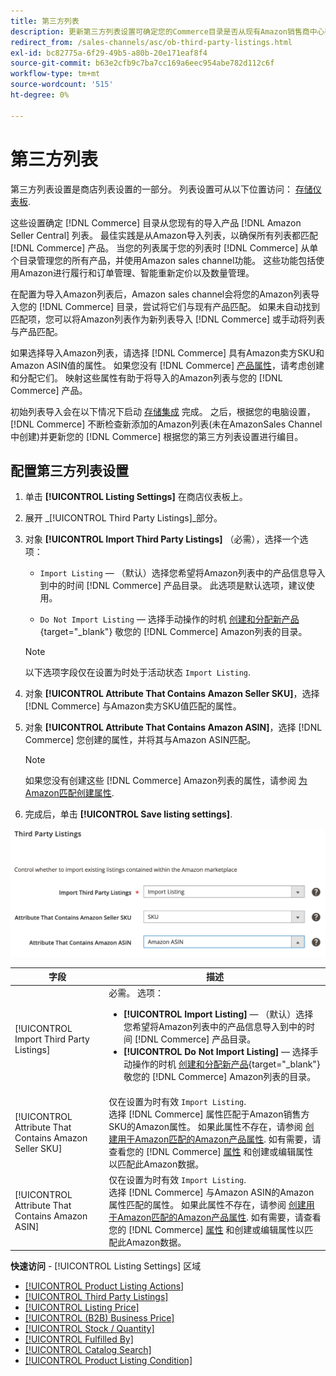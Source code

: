 ```yaml
---
title: 第三方列表
description: 更新第三方列表设置可确定您的Commerce目录是否从现有Amazon销售商中心列表导入产品。
redirect_from: /sales-channels/asc/ob-third-party-listings.html
exl-id: bc82775a-6f29-49b5-a80b-20e171eaf8f4
source-git-commit: b63e2cfb9c7ba7cc169a6eec954abe782d112c6f
workflow-type: tm+mt
source-wordcount: '515'
ht-degree: 0%

---
```


# 第三方列表

第三方列表设置是商店列表设置的一部分。 列表设置可从以下位置访问： [存储仪表板](./amazon-store-dashboard.md).

这些设置确定 [!DNL Commerce] 目录从您现有的导入产品 [!DNL Amazon Seller Central] 列表。 最佳实践是从Amazon导入列表，以确保所有列表都匹配 [!DNL Commerce] 产品。 当您的列表属于您的列表时 [!DNL Commerce] 从单个目录管理您的所有产品，并使用Amazon sales channel功能。 这些功能包括使用Amazon进行履行和订单管理、智能重新定价以及数量管理。

在配置为导入Amazon列表后，Amazon sales channel会将您的Amazon列表导入您的 [!DNL Commerce] 目录，尝试将它们与现有产品匹配。 如果未自动找到匹配项，您可以将Amazon列表作为新列表导入 [!DNL Commerce] 或手动将列表与产品匹配。

如果选择导入Amazon列表，请选择 [!DNL Commerce] 具有Amazon卖方SKU和Amazon ASIN值的属性。 如果您没有 [!DNL Commerce] [产品属性](./ob-creating-magento-attributes.md)，请考虑创建和分配它们。 映射这些属性有助于将导入的Amazon列表与您的 [!DNL Commerce] 产品。

初始列表导入会在以下情况下启动 [存储集成](./store-integration.md) 完成。 之后，根据您的电脑设置， [!DNL Commerce] 不断检查新添加的Amazon列表(未在AmazonSales Channel中创建)并更新您的 [!DNL Commerce] 根据您的第三方列表设置进行编目。

## 配置第三方列表设置

1. 单击 **[!UICONTROL Listing Settings]** 在商店仪表板上。

1. 展开 _[!UICONTROL Third Party Listings]_部分。

1. 对象 **[!UICONTROL Import Third Party Listings]** （必需），选择一个选项：

   - `Import Listing`  — （默认）选择您希望将Amazon列表中的产品信息导入到中的时间 [!DNL Commerce] 产品目录。 此选项是默认选项，建议使用。

   - `Do Not Import Listing`  — 选择手动操作的时机 [创建和分配新产品](https://docs.magento.com/user-guide/catalog/products.html){target="_blank"} 敬您的 [!DNL Commerce] Amazon列表的目录。
   >[!NOTE]
   >以下选项字段仅在设置为时处于活动状态 `Import Listing`.

1. 对象 **[!UICONTROL Attribute That Contains Amazon Seller SKU]**，选择 [!DNL Commerce] 与Amazon卖方SKU值匹配的属性。

1. 对象 **[!UICONTROL Attribute That Contains Amazon ASIN]**，选择 [!DNL Commerce] 您创建的属性，并将其与Amazon ASIN匹配。

   >[!NOTE]
   >如果您没有创建这些 [!DNL Commerce] Amazon列表的属性，请参阅 [为Amazon匹配创建属性](./ob-creating-magento-attributes.md).

1. 完成后，单击 **[!UICONTROL Save listing settings]**.

![第三方列表](assets/amazon-third-party-listings.png)

| 字段 | 描述 |
|---|---|
| [!UICONTROL Import Third Party Listings] | 必需。 选项：<ul><li>**[!UICONTROL Import Listing]**  — （默认）选择您希望将Amazon列表中的产品信息导入到中的时间 [!DNL Commerce] 产品目录。 </li><li>**[!UICONTROL Do Not Import Listing]**  — 选择手动操作的时机 [创建和分配新产品](https://docs.magento.com/user-guide/catalog/products.html){target="_blank"} 敬您的 [!DNL Commerce] Amazon列表的目录。</li></ul> |
| [!UICONTROL Attribute That Contains Amazon Seller SKU] | 仅在设置为时有效 `Import Listing`.<br>选择 [!DNL Commerce] 属性匹配于Amazon销售方SKU的Amazon属性。 如果此属性不存在，请参阅 [创建用于Amazon匹配的Amazon产品属性](./ob-creating-magento-attributes.md). 如有需要，请查看您的 [!DNL Commerce] [属性](./managing-attributes.md) 和创建或编辑属性以匹配此Amazon数据。 |
| [!UICONTROL Attribute That Contains Amazon ASIN] | 仅在设置为时有效 `Import Listing`.<br>选择 [!DNL Commerce] 与Amazon ASIN的Amazon属性匹配的属性。 如果此属性不存在，请参阅 [创建用于Amazon匹配的Amazon产品属性](./ob-creating-magento-attributes.md). 如有需要，请查看您的 [!DNL Commerce] [属性](./managing-attributes.md) 和创建或编辑属性以匹配此Amazon数据。 |

**快速访问** - [!UICONTROL Listing Settings] 区域

- [[!UICONTROL Product Listing Actions]](./product-listing-actions.md)
- [[!UICONTROL Third Party Listings]](./third-party-listing-settings.md)
- [[!UICONTROL Listing Price]](./listing-price.md)
- [[!UICONTROL (B2B) Business Price]](./business-pricing.md)
- [[!UICONTROL Stock / Quantity]](./stock-quantity.md)
- [[!UICONTROL Fulfilled By]](./fulfilled-by.md)
- [[!UICONTROL Catalog Search]](./catalog-search.md)
- [[!UICONTROL Product Listing Condition]](./product-listing-condition.md)
